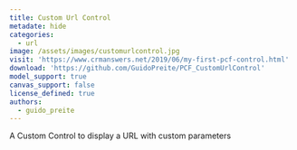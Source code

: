 ```yaml
---
title: Custom Url Control
metadate: hide
categories:
  - url
image: /assets/images/customurlcontrol.jpg
visit: 'https://www.crmanswers.net/2019/06/my-first-pcf-control.html'
download: 'https://github.com/GuidoPreite/PCF_CustomUrlControl'
model_support: true
canvas_support: false
license_defined: true
authors:
  - guido_preite
---
```


A Custom Control to display a URL with custom parameters
